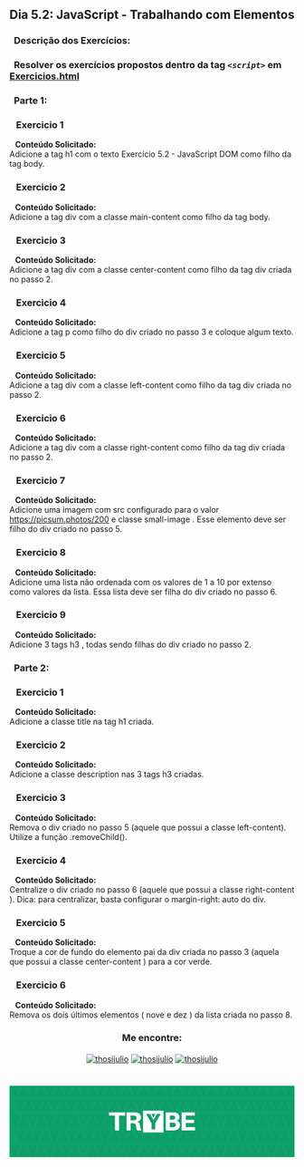 ## Dia 5.2: JavaScript - Trabalhando com Elementos

### &nbsp; Descrição dos Exercícios:

### &nbsp; Resolver os exercícios propostos dentro da tag *****`<script>`***** em [Exercicios.html](https://github.com/thosijulio/trybe-exercises/blob/exercises/5.2/1.INTRODUCAO/BLOCO_05/DIA_02/exercicios.html)

### &nbsp; Parte 1:

### &nbsp;&nbsp; Exercicio 1
  <b>&nbsp;&nbsp;&nbsp;Conteúdo Solicitado: </b> <br> 
Adicione a tag h1 com o texto Exercício 5.2 - JavaScript DOM como filho da tag body. <br>

### &nbsp;&nbsp; Exercicio 2
  <b>&nbsp;&nbsp;&nbsp;Conteúdo Solicitado: </b> <br> 
Adicione a tag div com a classe main-content como filho da tag body. <br>

### &nbsp;&nbsp; Exercicio 3
  <b>&nbsp;&nbsp;&nbsp;Conteúdo Solicitado: </b> <br> 
Adicione a tag div com a classe center-content como filho da tag div criada no passo 2. <br>

### &nbsp;&nbsp; Exercicio 4
  <b>&nbsp;&nbsp;&nbsp;Conteúdo Solicitado: </b> <br> 
Adicione a tag p como filho do div criado no passo 3 e coloque algum texto. <br>

### &nbsp;&nbsp; Exercicio 5
  <b>&nbsp;&nbsp;&nbsp;Conteúdo Solicitado: </b> <br> 
Adicione a tag div com a classe left-content como filho da tag div criada no passo 2. <br>

### &nbsp;&nbsp; Exercicio 6
  <b>&nbsp;&nbsp;&nbsp;Conteúdo Solicitado: </b> <br> 
Adicione a tag div com a classe right-content como filho da tag div criada no passo 2. <br>

### &nbsp;&nbsp; Exercicio 7
  <b>&nbsp;&nbsp;&nbsp;Conteúdo Solicitado: </b> <br> 
Adicione uma imagem com src configurado para o valor https://picsum.photos/200 e classe small-image . Esse elemento deve ser filho do div criado no passo 5. <br>

### &nbsp;&nbsp; Exercicio 8
  <b>&nbsp;&nbsp;&nbsp;Conteúdo Solicitado: </b> <br> 
Adicione uma lista não ordenada com os valores de 1 a 10 por extenso como valores da lista. Essa lista deve ser filha do div criado no passo 6. <br>

### &nbsp;&nbsp; Exercicio 9
  <b>&nbsp;&nbsp;&nbsp;Conteúdo Solicitado: </b> <br> 
Adicione 3 tags h3 , todas sendo filhas do div criado no passo 2. <br>

### &nbsp; Parte 2:

### &nbsp;&nbsp; Exercicio 1
  <b>&nbsp;&nbsp;&nbsp;Conteúdo Solicitado: </b> <br> 
Adicione a classe title na tag h1 criada. <br>

### &nbsp;&nbsp; Exercicio 2
  <b>&nbsp;&nbsp;&nbsp;Conteúdo Solicitado: </b> <br> 
Adicione a classe description nas 3 tags h3 criadas. <br>

### &nbsp;&nbsp; Exercicio 3
  <b>&nbsp;&nbsp;&nbsp;Conteúdo Solicitado: </b> <br> 
Remova o div criado no passo 5 (aquele que possui a classe left-content). Utilize a função .removeChild(). <br>

### &nbsp;&nbsp; Exercicio 4
  <b>&nbsp;&nbsp;&nbsp;Conteúdo Solicitado: </b> <br> 
Centralize o div criado no passo 6 (aquele que possui a classe right-content ). Dica: para centralizar, basta configurar o margin-right: auto do div. <br>

### &nbsp;&nbsp; Exercicio 5
  <b>&nbsp;&nbsp;&nbsp;Conteúdo Solicitado: </b> <br> 
Troque a cor de fundo do elemento pai da div criada no passo 3 (aquela que possui a classe center-content ) para a cor verde. <br>

### &nbsp;&nbsp; Exercicio 6
  <b>&nbsp;&nbsp;&nbsp;Conteúdo Solicitado: </b> <br> 
Remova os dois últimos elementos ( nove e dez ) da lista criada no passo 8. <br>

<h3 align=center>Me encontre:</h3>

<p align=center>
<a href="https://www.linkedin.com/in/thosijulio/" target="blank"><img align="center" src="https://cdn.jsdelivr.net/npm/simple-icons@3.0.1/icons/linkedin.svg" alt="thosijulio" height="20" width="20" /></a>
<a href="https://www.github.com/thosijulio/" target="blank"><img align="center" src="https://cdn.jsdelivr.net/npm/simple-icons@3.0.1/icons/github.svg" alt="thosijulio" height="20" width="20" /></a>
<a href="https://www.instagram.com/thosijulio" target="blank"><img align="center" src="https://cdn.jsdelivr.net/npm/simple-icons@3.0.1/icons/instagram.svg" alt="thosijulio" height="20" width="20" /></a>
 </p>
 
 <h1 align="center">
    <img alt="Trybe" src="https://github.com/thosijulio/trybe-exercises/blob/main/trybe_logo.jpeg" />
</h1>
